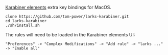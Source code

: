 [Karabiner elements](https://github.com/tekezo/Karabiner-Elements) extra key bindings for MacOS.

```shell
clone https://github.com/tom-power/larks-karabiner.git
cd larks-karabiner
./sh/install.sh
```
The rules will need to be loaded in the Karabiner elements UI:

```"Preferences" -> "Complex Modifications" -> "Add rule" -> "larks ..." -> "Enable all"```
